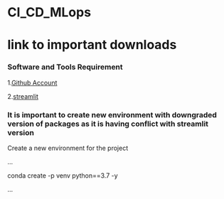 # CI_CD_MLops

# link to important downloads
### Software and Tools Requirement

1.[Github Account](https://github.com)

2.[streamlit](http://localhost:8501/)

### It is important to create new environment with downgraded version of packages as it is having conflict with streamlit version 

Create a new environment for the project

...

conda create -p venv python==3.7 -y

...



